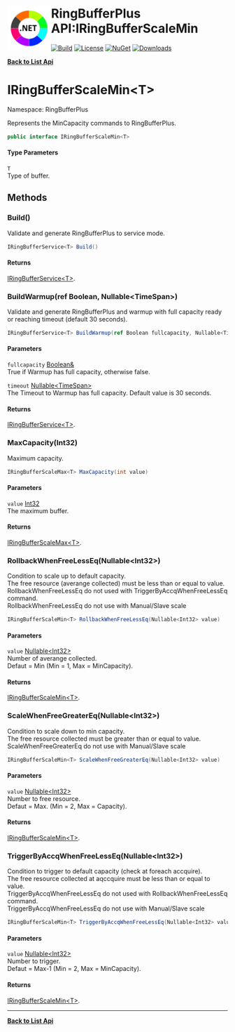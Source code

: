 # <img align="left" width="100" height="100" src="../images/icon.png">RingBufferPlus API:IRingBufferScaleMin<T> 

[![Build](https://github.com/FRACerqueira/RingBufferPlus/workflows/Build/badge.svg)](https://github.com/FRACerqueira/RingBufferPlus/actions/workflows/build.yml)
[![License](https://img.shields.io/badge/License-MIT-brightgreen.svg)](https://github.com/FRACerqueira/RingBufferPlus/blob/master/LICENSE)
[![NuGet](https://img.shields.io/nuget/v/RingBufferPlus)](https://www.nuget.org/packages/RingBufferPlus/)
[![Downloads](https://img.shields.io/nuget/dt/RingBufferPlus)](https://www.nuget.org/packages/RingBufferPlus/)

[**Back to List Api**](./apis.md)

# IRingBufferScaleMin&lt;T&gt;

Namespace: RingBufferPlus

Represents the MinCapacity commands to RingBufferPlus.

```csharp
public interface IRingBufferScaleMin<T>
```

#### Type Parameters

`T`<br>
Type of buffer.

## Methods

### <a id="methods-build"/>**Build()**

Validate and generate RingBufferPlus to service mode.

```csharp
IRingBufferService<T> Build()
```

#### Returns

[IRingBufferService&lt;T&gt;](./ringbufferplus.iringbufferservice-1.md).

### <a id="methods-buildwarmup"/>**BuildWarmup(ref Boolean, Nullable&lt;TimeSpan&gt;)**

Validate and generate RingBufferPlus and warmup with full capacity ready or reaching timeout (default 30 seconds).

```csharp
IRingBufferService<T> BuildWarmup(ref Boolean fullcapacity, Nullable<TimeSpan> timeout)
```

#### Parameters

`fullcapacity` [Boolean&](https://docs.microsoft.com/en-us/dotnet/api/system.boolean&)<br>
True if Warmup has full capacity, otherwise false.

`timeout` [Nullable&lt;TimeSpan&gt;](https://docs.microsoft.com/en-us/dotnet/api/system.nullable-1)<br>
The Timeout to Warmup has full capacity. Default value is 30 seconds.

#### Returns

[IRingBufferService&lt;T&gt;](./ringbufferplus.iringbufferservice-1.md).

### <a id="methods-maxcapacity"/>**MaxCapacity(Int32)**

Maximum capacity.

```csharp
IRingBufferScaleMax<T> MaxCapacity(int value)
```

#### Parameters

`value` [Int32](https://docs.microsoft.com/en-us/dotnet/api/system.int32)<br>
The maximum buffer.

#### Returns

[IRingBufferScaleMax&lt;T&gt;](./ringbufferplus.iringbufferscalemax-1.md).

### <a id="methods-rollbackwhenfreelesseq"/>**RollbackWhenFreeLessEq(Nullable&lt;Int32&gt;)**

Condition to scale up to default capacity.
 <br>The free resource (averange collected) must be less than or equal to value.<br>RollbackWhenFreeLessEq do not used with TriggerByAccqWhenFreeLessEq command.<br>RollbackWhenFreeLessEq do not use with Manual/Slave scale

```csharp
IRingBufferScaleMin<T> RollbackWhenFreeLessEq(Nullable<Int32> value)
```

#### Parameters

`value` [Nullable&lt;Int32&gt;](https://docs.microsoft.com/en-us/dotnet/api/system.nullable-1)<br>
Number of averange collected.
 <br>Defaut = Min  (Min = 1, Max = MinCapacity).

#### Returns

[IRingBufferScaleMin&lt;T&gt;](./ringbufferplus.iringbufferscalemin-1.md).

### <a id="methods-scalewhenfreegreatereq"/>**ScaleWhenFreeGreaterEq(Nullable&lt;Int32&gt;)**

Condition to scale down to min capacity.
 <br>The free resource collected must be greater than or equal to value.<br>ScaleWhenFreeGreaterEq do not use with Manual/Slave scale

```csharp
IRingBufferScaleMin<T> ScaleWhenFreeGreaterEq(Nullable<Int32> value)
```

#### Parameters

`value` [Nullable&lt;Int32&gt;](https://docs.microsoft.com/en-us/dotnet/api/system.nullable-1)<br>
Number to free resource. 
 <br>Defaut = Max. (Min = 2, Max = Capacity).

#### Returns

[IRingBufferScaleMin&lt;T&gt;](./ringbufferplus.iringbufferscalemin-1.md).

### <a id="methods-triggerbyaccqwhenfreelesseq"/>**TriggerByAccqWhenFreeLessEq(Nullable&lt;Int32&gt;)**

Condition to trigger to default capacity (check at foreach accquire).
 <br>The free resource collected at aqccquire must be less than or equal to value.<br>TriggerByAccqWhenFreeLessEq do not used with RollbackWhenFreeLessEq command.<br>TriggerByAccqWhenFreeLessEq do not use with Manual/Slave scale

```csharp
IRingBufferScaleMin<T> TriggerByAccqWhenFreeLessEq(Nullable<Int32> value)
```

#### Parameters

`value` [Nullable&lt;Int32&gt;](https://docs.microsoft.com/en-us/dotnet/api/system.nullable-1)<br>
Number to trigger.
 <br>Defaut = Max-1 (Min = 2, Max = MinCapacity).

#### Returns

[IRingBufferScaleMin&lt;T&gt;](./ringbufferplus.iringbufferscalemin-1.md).


- - -
[**Back to List Api**](./apis.md)